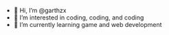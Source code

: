 - 👋 Hi, I’m @garthzx
- 👀 I’m interested in coding, coding, and coding
- 🌱 I’m currently learning game and web development

<!---
garthzx/garthzx is a ✨ special ✨ repository because its `README.md` (this file) appears on your GitHub profile.
You can click the Preview link to take a look at your changes.
--->
